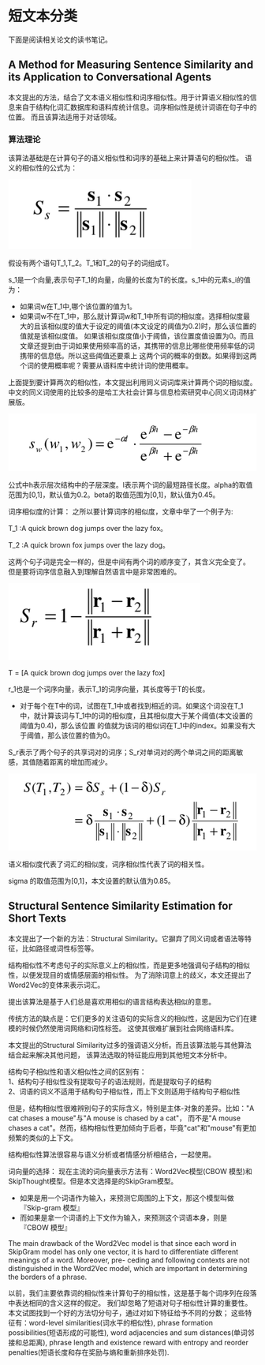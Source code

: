 # 短文本分类
下面是阅读相关论文的读书笔记。

## A Method for Measuring Sentence Similarity and its Application to Conversational Agents
本文提出的方法，结合了文本语义相似性和词序相似性。用于计算语义相似性的信息来自于结构化词汇数据库和语料库统计信息。词序相似性是统计词语在句子中的位置。
而且该算法适用于对话领域。

### 算法理论
该算法基础是在计算句子的语义相似性和词序的基础上来计算语句的相似性。
语义的相似性的公式为：

![](images/语义相似度计算公式.png)

假设有两个语句T_1,T_2。T_1和T_2的句子的词组成T。

s_1是一个向量,表示句子T_1的向量，向量的长度为T的长度。s_1中的元素s_i的值为：
- 如果词w在T_1中,哪个该位置的值为1。
- 如果词w不在T_1中，那么就计算词w和T_1中所有词的相似度。选择相似度最大的且该相似度的值大于设定的阈值(本文设定的阈值为0.2)时，那么该位置的值就是该相似度值。
  如果该相似度度值小于阈值，该位置度值设置为0。而且文章还提到由于词如果使用频率高的话，其携带的信息比哪些使用频率低的词携带的信息低。所以这些阈值还要乘上
  这两个词的概率的倒数。如果得到这两个词的使用概率呢？需要从语料库中统计词的使用概率。

上面提到要计算两次的相似性，本文提出利用同义词词库来计算两个词的相似度。中文的同义词使用的比较多的是哈工大社会计算与信息检索研究中心同义词词林扩展版。

![词相似度计算公式](images/词相似度计算公式.png)

公式中h表示层次结构中的子层深度。l表示两个词的最短路径长度。alpha的取值范围为[0,1]，默认值为0.2。beta的取值范围为[0,1]，默认值为0.45。


词序相似度的计算：
之所以要计算词序的相似度，文章中举了一个例子为:

T_1 :A quick brown dog jumps over the lazy fox。

T_2 :A quick brown fox jumps over the lazy dog。

这两个句子词是完全一样的，但是中间有两个词的顺序变了，其含义完全变了。
但是要将词序信息融入到理解自然语言中是非常困难的。

![](images/词序相似性计算方法.png)

T = [A quick brown dog jumps over the lazy fox]

r_1也是一个词序向量，表示T_1的词序向量，其长度等于T的长度。

- 对于每个在T中的词，试图在T_1中或者找到相近的词。如果这个词没在T_1中，就计算该词与T_1中的词的相似度，且其相似度大于某个阈值(本文设置的阈值为0.4)，那么该位置
  的值就为该词的相似词在T_1中的index。如果没有大于阈值，那么该位置的值为0。

S_r表示了两个句子的共享词对的词序；S_r对单词对的两个单词之间的距离敏感，其值随着距离的增加而减少。

![](images/语句的相似度计算.png)

语义相似度代表了词汇的相似度，词序相似性代表了词的相关性。

sigma 的取值范围为\[0,1\]，本文设置的默认值为0.85。



## Structural Sentence Similarity Estimation for Short Texts

本文提出了一个新的方法：Structural Similarity。它摒弃了同义词或者语法等特征，比如路径或词性标签等。

结构相似性不考虑句子的实际意义上的相似性，而是更多地强调句子结构的相似性，以便发现目的或情感层面的相似性。
为了消除词意上的歧义，本文还提出了Word2Vec的变体来表示词汇。

提出该算法是基于人们总是喜欢用相似的语言结构表达相似的意思。

传统方法的缺点是：它们更多的关注语句的实际含义的相似性，这是因为它们在建模的时候仍然使用词网络和词性标签。
这使其很难扩展到社会网络语料库。

本文提出的Structural Similarity过多的强调语义分析。而且该算法能与其他算法结合起来解决其他问题，
该算法选取的特征能应用到其他短文本分析中。

结构句子相似性和语义相似性之间的区别有：\
1、结构句子相似性没有提取句子的语法规则，而是提取句子的结构\
2、词语的词义不适用于结构句子相似性，而上下文则适用于结构句子相似性

但是，结构相似性很难辨别句子的实际含义，特别是主体-对象的差异。比如："A cat chases a mouse"与"A mouse is chased by a cat"，
而不是"A mouse chases a cat"。然而，结构相似性更加倾向于后者，毕竟"cat"和"mouse"有更加频繁的类似的上下文。

结构相似性算法很容易与语义分析或者情感分析相结合，一起使用。

词向量的选择：
现在主流的词向量表示方法有：Word2Vec模型(CBOW 模型)和SkipThought模型。但是本文选择是的SkipGram模型。

- 如果是用一个词语作为输入，来预测它周围的上下文，那这个模型叫做『Skip-gram 模型』
- 而如果是拿一个词语的上下文作为输入，来预测这个词语本身，则是 『CBOW 模型』

The main drawback of the Word2Vec model is that since each word in SkipGram model has only one vector, it is hard to differentiate different meanings of a word. Moreover, pre- ceding and following contexts are not distinguished in the Word2Vec model, which are important in determining the borders of a phrase.

以前，我们主要依靠词的相似性来计算句子的相似性，这是基于每个词序列在段落中表达相同的含义这样的假定。
我们却忽略了短语对句子相似性计算的重要性。本文试图找到一个好的方法切分句子，通过对如下特征给予不同的分数；
这些特征有：word-level similarities(词水平的相似性), phrase formation possibilities(短语形成的可能性),
word adjacencies and sum distances(单词邻接和总距离), phrase length and existence reward with entropy and reorder penalties(短语长度和存在奖励与熵和重新排序处罚).





